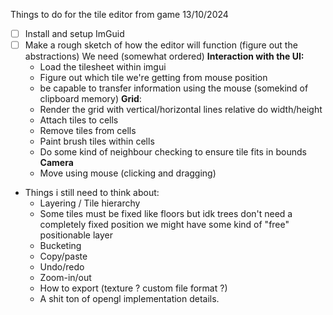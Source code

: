 Things to do for the tile editor from game 13/10/2024
- [ ] Install and setup ImGuid
- [ ] Make a rough sketch of how the editor will function (figure out the abstractions)
	We need (somewhat ordered)
	**Interaction with the UI:**
	- Load the tilesheet within imgui
	- Figure out which tile we're getting from mouse position
	- be capable to transfer information using the mouse (somekind of clipboard memory)
	**Grid**:
	- Render the grid with vertical/horizontal lines relative do width/height
	- Attach tiles to cells
	- Remove tiles from cells
	- Paint brush tiles within cells
	- Do some kind of neighbour checking to ensure tile fits in bounds
	**Camera**
	- Move using mouse (clicking and dragging)
- Things i still need to think about:
	- Layering / Tile hierarchy
	- Some tiles must be fixed like floors but idk trees don't need a completely fixed position we might have some kind of "free"  positionable layer
	- Bucketing
	- Copy/paste
	- Undo/redo
	- Zoom-in/out
	- How to export (texture ? custom file format ?)
	- A shit ton of opengl implementation details.